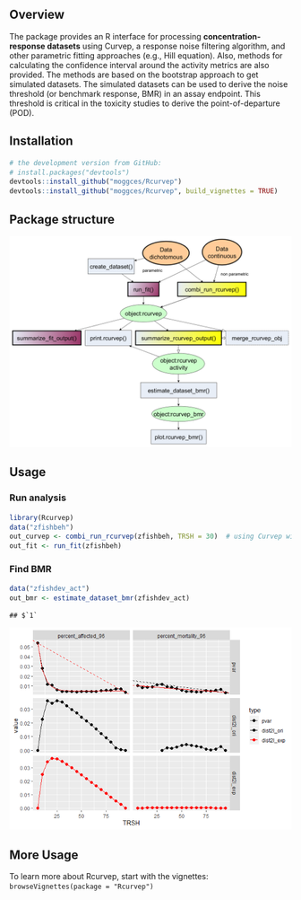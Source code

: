 
## Overview

The package provides an R interface for processing
**concentration-response datasets** using Curvep, a response noise
filtering algorithm, and other parametric fitting approaches (e.g.,
Hill equation). Also, methods for calculating the confidence interval
around the activity metrics are also provided. The methods are based on
the bootstrap approach to get simulated datasets. The simulated datasets
can be used to derive the noise threshold (or benchmark response, BMR)
in an assay endpoint. This threshold is critical in the toxicity studies
to derive the point-of-departure (POD).

## Installation

``` r
# the development version from GitHub:
# install.packages("devtools")
devtools::install_github("moggces/Rcurvep")
devtools::install_github("moggces/Rcurvep", build_vignettes = TRUE)
```

## Package structure

![](man/figures/rcurvep_scheme2.png)

## Usage

### Run analysis

``` r
library(Rcurvep)
data("zfishbeh")
out_curvep <- combi_run_rcurvep(zfishbeh, TRSH = 30)  # using Curvep with BMR = 30
out_fit <- run_fit(zfishbeh) 
```

### Find BMR

``` r
data("zfishdev_act")
out_bmr <- estimate_dataset_bmr(zfishdev_act)
```

    ## $`1`

![](man/figures/bmr_diagnostic_plot_example.png)<!-- -->

## More Usage

To learn more about Rcurvep, start with the vignettes:
`browseVignettes(package = "Rcurvep")`
